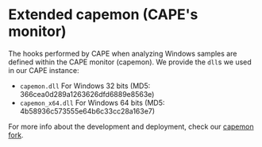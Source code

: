 # Extended capemon (CAPE's monitor)
The hooks performed by CAPE when analyzing Windows samples are defined within the CAPE monitor (capemon).
We provide the `dll`s we used in our CAPE instance:
- `capemon.dll` For Windows 32 bits (MD5: 366cea0d289a1263626dfd6889e8563e)
- `capemon_x64.dll` For Windows 64 bits (MD5: 4b58936c573555e64b6c33cc28a163e7)


For more info about the development and deployment, check our [capemon fork](https://github.com/reverseame/capemon).